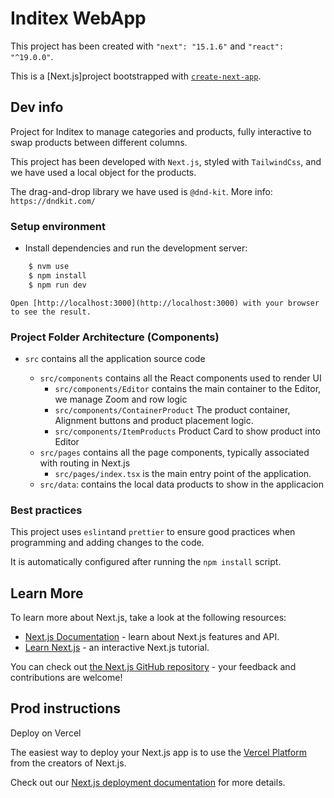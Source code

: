 # Inditex WebApp

This project has been created with `"next": "15.1.6"` and `"react":  "^19.0.0"`.

This is a [Next.js]project bootstrapped with [`create-next-app`](https://nextjs.org/docs/pages/api-reference/create-next-app).

## Dev info

Project for Inditex to manage categories and products, fully interactive to swap products between different columns.

This project has been developed with `Next.js`, styled with `TailwindCss`, and we have used a local object for the products.

The drag-and-drop library we have used is `@dnd-kit`. More info: `https://dndkit.com/`

### Setup environment

- Install dependencies and run the development server:

```bash
    $ nvm use
    $ npm install
    $ npm run dev
```

    Open [http://localhost:3000](http://localhost:3000) with your browser to see the result.

### Project Folder Architecture (Components)

- `src` contains all the application source code

    - `src/components` contains all the React components used to render UI
        - `src/components/Editor` contains the main container to the Editor, we manage Zoom and row logic
        - `src/components/ContainerProduct` The product container, Alignment buttons and product placement logic.
        - `src/components/ItemProducts` Product Card to show product into Editor
    - `src/pages` contains all the page components, typically associated with routing in Next.js
        - `src/pages/index.tsx` is the main entry point of the application.
    - `src/data`: contains the local data products to show in the applicacion

### Best practices

This project uses `eslint`and `prettier` to ensure good practices when programming and adding changes to the code.

It is automatically configured after running the `npm install` script.

## Learn More

To learn more about Next.js, take a look at the following resources:

- [Next.js Documentation](https://nextjs.org/docs) - learn about Next.js features and API.
- [Learn Next.js](https://nextjs.org/learn-pages-router) - an interactive Next.js tutorial.

You can check out [the Next.js GitHub repository](https://github.com/vercel/next.js) - your feedback and contributions are welcome!

## Prod instructions

Deploy on Vercel

The easiest way to deploy your Next.js app is to use the [Vercel Platform](https://vercel.com/new?utm_medium=default-template&filter=next.js&utm_source=create-next-app&utm_campaign=create-next-app-readme) from the creators of Next.js.

Check out our [Next.js deployment documentation](https://nextjs.org/docs/pages/building-your-application/deploying) for more details.

```

```
